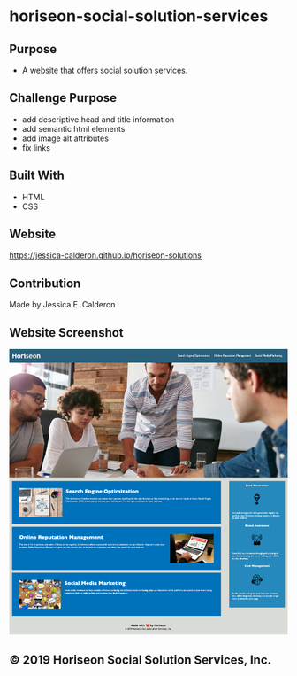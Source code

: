 # horiseon-social-solution-services

## Purpose
* A website that offers social solution services.

## Challenge Purpose
* add descriptive head and title information
*  add semantic html elements
* add image alt attributes
* fix links

## Built With
* HTML
* CSS

## Website
https://jessica-calderon.github.io/horiseon-solutions

## Contribution
Made by Jessica E. Calderon

## Website Screenshot
![index screenshot](./assets/images/horiseon.png "homepage screenshot")

## &copy; 2019 Horiseon Social Solution Services, Inc.

